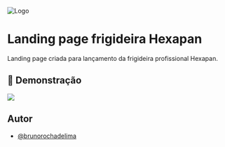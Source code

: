 
![Logo](https://i.postimg.cc/65HkzYn6/logo-hexapan.png)


# Landing page frigideira Hexapan

Landing page criada para lançamento da frigideira profissional Hexapan.


## 🎨 Demonstração

![](https://i.postimg.cc/dV3jm9jY/hexapan-gif.gif)


## Autor

- [@brunorochadelima](https://github.com/brunorochadelima)

